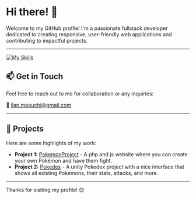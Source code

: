 # Hi there! 👋

Welcome to my GitHub profile! I'm a passionate fullstack developer dedicated to creating responsive, user-friendly web applications and contributing to impactful projects.

---
[![My Skills](https://skillicons.dev/icons?i=js,html,css,cs,dotnet,express,figma,git,java,mysql,nodejs,php,prisma,py,react,sass,symfony,ts,unity,visualstudio,vscode,vite,ae,ps&perline=12)](https://skillicons.dev)


## 📫 Get in Touch

Feel free to reach out to me for collaboration or any inquiries:

📧 [ilan.maouchi@gmail.com](mailto:ilan.maouchi@gmail.com)

---

## 🌟 Projects

Here are some highlights of my work:

- **Project 1:** [PokemonProject](https://www.github.com/IlanDeVinci/PokemonProject) - A php and js website where you can create your own Pokémon and have them fight.
- **Project 2:** [Pokedex](https://www.github.com/IlanDeVinci/Pokedex) - A unity Pokedex project with a nice interface that shows all existing Pokémons, their stats, attacks, and more.

---

Thanks for visiting my profile! 😊

